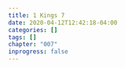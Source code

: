 ```yaml
---
title: 1 Kings 7
date: 2020-04-12T12:42:18-04:00
categories: []
tags: []
chapter: "007"
inprogress: false
---
```


